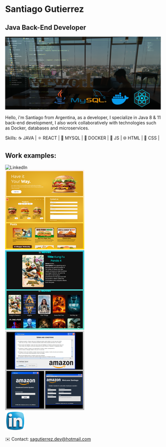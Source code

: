 # Santiago Gutierrez
## Java Back-End Developer
![Java Back-End Developer](https://github.com/JacoboGutierrez/JacoboGutierrez/blob/main/banner_integrado.png?raw=true)

Hello, i'm Santiago from Argentina, as a developer, I specialize in Java 8 & 11 back-end development, I also work collaboratively with technologies such as Docker, databases and microservices.

Skills: 
☕ JAVA |
⚛️ REACT |
🐬 MYSQL |
🐳 DOCKER |
🚀 JS |
🌐 HTML |
🎨 CSS |

## Work examples:
<body>
  <img src="https://camo.githubusercontent.com/d94940866c98cb4fca5783c4e8ac95776d2f52df6bbf3d5ab9e30d76836f30ae/68747470733a2f2f696d672e736869656c64732e696f2f62616467652f4c696e6b6564496e2d2532333030373742352e7376673f6c6f676f3d6c696e6b6564696e266c6f676f436f6c6f723d7768697465" alt="LinkedIn" data-canonical-src="https://img.shields.io/badge/LinkedIn-%230077B5.svg?logo=linkedin&amp;logoColor=white" style="max-width: 100%;">
</body>
<div>
<a href="https://github.com/JacoboGutierrez/Burger-king-menu-2.0">
  <img src="https://github.com/JacoboGutierrez/JacoboGutierrez/blob/main/bk.png" width="256" />
</a>  
  <a href="https://github.com/JacoboGutierrez/Movie-Info-Website-with-React">
  <img src="https://github.com/JacoboGutierrez/JacoboGutierrez/blob/main/movies.png" width="256" />
</a>
<a href="https://github.com/JacoboGutierrez/Amazon-Vacational-System">
  <img src="https://github.com/JacoboGutierrez/JacoboGutierrez/blob/main/amaz.png" width="256" /> 
</a>
</div>

<section>
  <a href="https://www.linkedin.com/in/santiago-a-gutierrez/?locale=en_US">
    <img src="https://github.com/JacoboGutierrez/JacoboGutierrez/blob/main/linkedin.png" width="64" />
  </a>
</section>

✉️ Contact: sagutierrez.dev@hotmail.com



